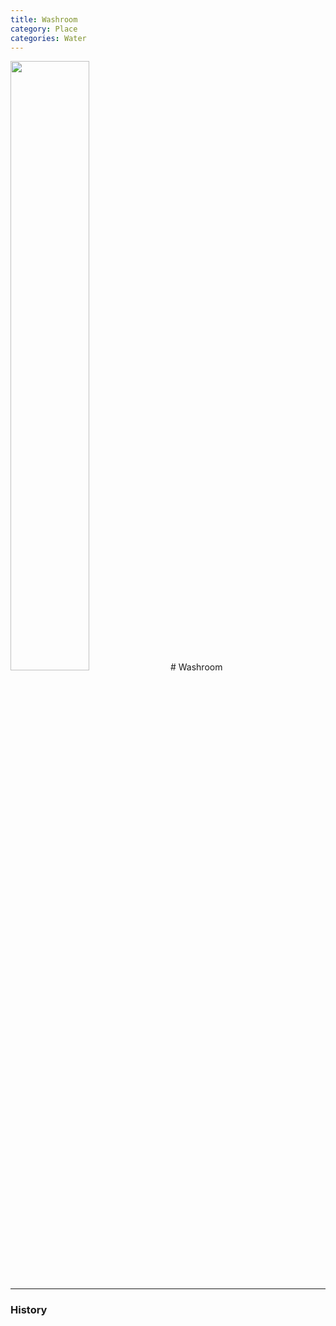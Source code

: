```yaml
---
title: Washroom
category: Place
categories: Water
---
```

<img src="https://raw.githubusercontent.com/MeanyLodge/meanylodge.github.com/assets/img/2020-Washroom.jpeg" style="width: 50%;">
# Washroom



---
### History
